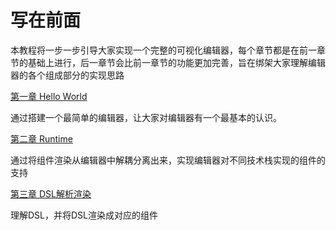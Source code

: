 # 写在前面

本教程将一步一步引导大家实现一个完整的可视化编辑器，每个章节都是在前一章节的基础上进行，后一章节会比前一章节的功能更加完善，旨在绑架大家理解编辑器的各个组成部分的实现思路

[第一章 Hello World](./hello-world.md)

通过搭建一个最简单的编辑器，让大家对编辑器有一个最基本的认识。

[第二章 Runtime](./runtime.md)

通过将组件渲染从编辑器中解耦分离出来，实现编辑器对不同技术栈实现的组件的支持

[第三章 DSL解析渲染](./render.md)

理解DSL，并将DSL渲染成对应的组件
